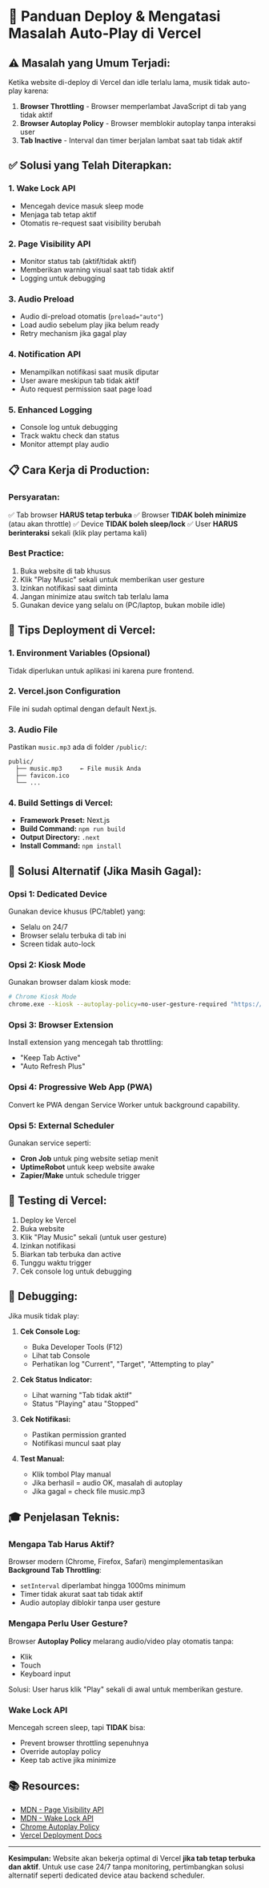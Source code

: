 # 🚀 Panduan Deploy & Mengatasi Masalah Auto-Play di Vercel

## ⚠️ **Masalah yang Umum Terjadi:**

Ketika website di-deploy di Vercel dan idle terlalu lama, musik tidak auto-play karena:

1. **Browser Throttling** - Browser memperlambat JavaScript di tab yang tidak aktif
2. **Browser Autoplay Policy** - Browser memblokir autoplay tanpa interaksi user
3. **Tab Inactive** - Interval dan timer berjalan lambat saat tab tidak aktif

## ✅ **Solusi yang Telah Diterapkan:**

### 1. **Wake Lock API**
- Mencegah device masuk sleep mode
- Menjaga tab tetap aktif
- Otomatis re-request saat visibility berubah

### 2. **Page Visibility API**
- Monitor status tab (aktif/tidak aktif)
- Memberikan warning visual saat tab tidak aktif
- Logging untuk debugging

### 3. **Audio Preload**
- Audio di-preload otomatis (`preload="auto"`)
- Load audio sebelum play jika belum ready
- Retry mechanism jika gagal play

### 4. **Notification API**
- Menampilkan notifikasi saat musik diputar
- User aware meskipun tab tidak aktif
- Auto request permission saat page load

### 5. **Enhanced Logging**
- Console log untuk debugging
- Track waktu check dan status
- Monitor attempt play audio

## 📋 **Cara Kerja di Production:**

### **Persyaratan:**
✅ Tab browser **HARUS tetap terbuka**
✅ Browser **TIDAK boleh minimize** (atau akan throttle)
✅ Device **TIDAK boleh sleep/lock**
✅ User **HARUS berinteraksi** sekali (klik play pertama kali)

### **Best Practice:**
1. Buka website di tab khusus
2. Klik "Play Music" sekali untuk memberikan user gesture
3. Izinkan notifikasi saat diminta
4. Jangan minimize atau switch tab terlalu lama
5. Gunakan device yang selalu on (PC/laptop, bukan mobile idle)

## 🔧 **Tips Deployment di Vercel:**

### **1. Environment Variables (Opsional)**
Tidak diperlukan untuk aplikasi ini karena pure frontend.

### **2. Vercel.json Configuration**
File ini sudah optimal dengan default Next.js.

### **3. Audio File**
Pastikan `music.mp3` ada di folder `/public/`:
```
public/
  ├── music.mp3     ← File musik Anda
  ├── favicon.ico
  └── ...
```

### **4. Build Settings di Vercel:**
- **Framework Preset:** Next.js
- **Build Command:** `npm run build`
- **Output Directory:** `.next`
- **Install Command:** `npm install`

## 🎯 **Solusi Alternatif (Jika Masih Gagal):**

### **Opsi 1: Dedicated Device**
Gunakan device khusus (PC/tablet) yang:
- Selalu on 24/7
- Browser selalu terbuka di tab ini
- Screen tidak auto-lock

### **Opsi 2: Kiosk Mode**
Gunakan browser dalam kiosk mode:
```bash
# Chrome Kiosk Mode
chrome.exe --kiosk --autoplay-policy=no-user-gesture-required "https://your-site.vercel.app"
```

### **Opsi 3: Browser Extension**
Install extension yang mencegah tab throttling:
- "Keep Tab Active"
- "Auto Refresh Plus"

### **Opsi 4: Progressive Web App (PWA)**
Convert ke PWA dengan Service Worker untuk background capability.

### **Opsi 5: External Scheduler**
Gunakan service seperti:
- **Cron Job** untuk ping website setiap menit
- **UptimeRobot** untuk keep website awake
- **Zapier/Make** untuk schedule trigger

## 📱 **Testing di Vercel:**

1. Deploy ke Vercel
2. Buka website
3. Klik "Play Music" sekali (untuk user gesture)
4. Izinkan notifikasi
5. Biarkan tab terbuka dan active
6. Tunggu waktu trigger
7. Cek console log untuk debugging

## 🐛 **Debugging:**

Jika musik tidak play:

1. **Cek Console Log:**
   - Buka Developer Tools (F12)
   - Lihat tab Console
   - Perhatikan log "Current", "Target", "Attempting to play"

2. **Cek Status Indicator:**
   - Lihat warning "Tab tidak aktif"
   - Status "Playing" atau "Stopped"

3. **Cek Notifikasi:**
   - Pastikan permission granted
   - Notifikasi muncul saat play

4. **Test Manual:**
   - Klik tombol Play manual
   - Jika berhasil = audio OK, masalah di autoplay
   - Jika gagal = check file music.mp3

## 🎓 **Penjelasan Teknis:**

### **Mengapa Tab Harus Aktif?**
Browser modern (Chrome, Firefox, Safari) mengimplementasikan **Background Tab Throttling**:
- `setInterval` diperlambat hingga 1000ms minimum
- Timer tidak akurat saat tab tidak aktif
- Audio autoplay diblokir tanpa user gesture

### **Mengapa Perlu User Gesture?**
Browser **Autoplay Policy** melarang audio/video play otomatis tanpa:
- Klik
- Touch
- Keyboard input

Solusi: User harus klik "Play" sekali di awal untuk memberikan gesture.

### **Wake Lock API**
Mencegah screen sleep, tapi **TIDAK** bisa:
- Prevent browser throttling sepenuhnya
- Override autoplay policy
- Keep tab active jika minimize

## 📚 **Resources:**

- [MDN - Page Visibility API](https://developer.mozilla.org/en-US/docs/Web/API/Page_Visibility_API)
- [MDN - Wake Lock API](https://developer.mozilla.org/en-US/docs/Web/API/Screen_Wake_Lock_API)
- [Chrome Autoplay Policy](https://developer.chrome.com/blog/autoplay/)
- [Vercel Deployment Docs](https://vercel.com/docs)

---

**Kesimpulan:**
Website akan bekerja optimal di Vercel **jika tab tetap terbuka dan aktif**. Untuk use case 24/7 tanpa monitoring, pertimbangkan solusi alternatif seperti dedicated device atau backend scheduler.
